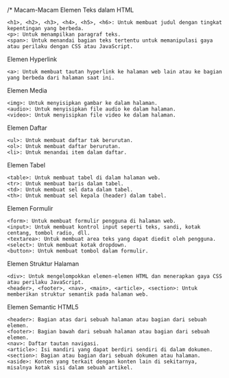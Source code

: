 /* Macam-Macam Elemen Teks dalam HTML 

    <h1>, <h2>, <h3>, <h4>, <h5>, <h6>: Untuk membuat judul dengan tingkat kepentingan yang berbeda.
    <p>: Untuk menampilkan paragraf teks.
    <span>: Untuk menandai bagian teks tertentu untuk memanipulasi gaya atau perilaku dengan CSS atau JavaScript.

Elemen Hyperlink

    <a>: Untuk membuat tautan hyperlink ke halaman web lain atau ke bagian yang berbeda dari halaman saat ini.

Elemen Media

    <img>: Untuk menyisipkan gambar ke dalam halaman.
    <audio>: Untuk menyisipkan file audio ke dalam halaman.
    <video>: Untuk menyisipkan file video ke dalam halaman.

Elemen Daftar

    <ul>: Untuk membuat daftar tak berurutan.
    <ol>: Untuk membuat daftar berurutan.
    <li>: Untuk menandai item dalam daftar.

Elemen Tabel

    <table>: Untuk membuat tabel di dalam halaman web.
    <tr>: Untuk membuat baris dalam tabel.
    <td>: Untuk membuat sel data dalam tabel.
    <th>: Untuk membuat sel kepala (header) dalam tabel.

Elemen Formulir

    <form>: Untuk membuat formulir pengguna di halaman web.
    <input>: Untuk membuat kontrol input seperti teks, sandi, kotak centang, tombol radio, dll.
    <textarea>: Untuk membuat area teks yang dapat diedit oleh pengguna.
    <select>: Untuk membuat kotak dropdown.
    <button>: Untuk membuat tombol dalam formulir.

Elemen Struktur Halaman

    <div>: Untuk mengelompokkan elemen-elemen HTML dan menerapkan gaya CSS atau perilaku JavaScript.
    <header>, <footer>, <nav>, <main>, <article>, <section>: Untuk memberikan struktur semantik pada halaman web.

Elemen Semantic HTML5

    <header>: Bagian atas dari sebuah halaman atau bagian dari sebuah elemen.
    <footer>: Bagian bawah dari sebuah halaman atau bagian dari sebuah elemen.
    <nav>: Daftar tautan navigasi.
    <article>: Isi mandiri yang dapat berdiri sendiri di dalam dokumen.
    <section>: Bagian atau bagian dari sebuah dokumen atau halaman.
    <aside>: Konten yang terkait dengan konten lain di sekitarnya, misalnya kotak sisi dalam sebuah artikel.